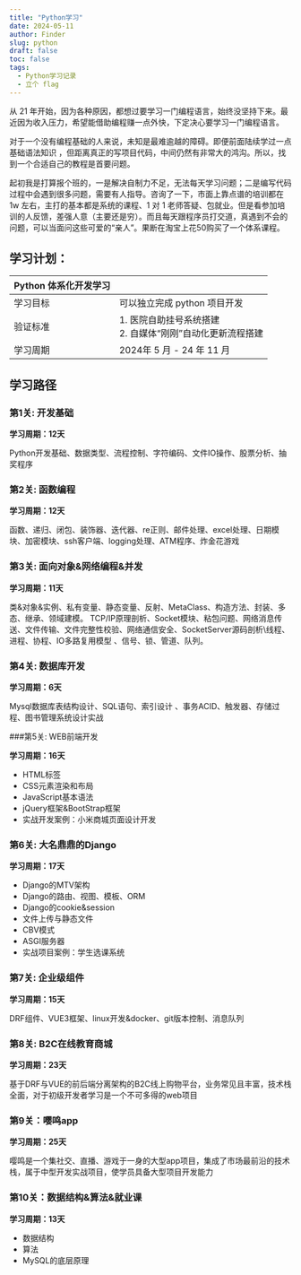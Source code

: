 ```yaml
---
title: "Python学习"
date: 2024-05-11
author: Finder
slug: python
draft: false
toc: false
tags: 
  - Python学习记录
  - 立个 flag
---
```


从 21 年开始，因为各种原因，都想过要学习一门编程语言，始终没坚持下来。最近因为收入压力，希望能借助编程赚一点外快，下定决心要学习一门编程语言。

对于一个没有编程基础的人来说，未知是最难逾越的障碍。即便前面陆续学过一点基础语法知识 ，但距离真正的写项目代码，中间仍然有非常大的鸿沟。所以，找到一个合适自己的教程是首要问题。

起初我是打算报个班的，一是解决自制力不足，无法每天学习问题；二是编写代码过程中会遇到很多问题，需要有人指导。咨询了一下，市面上靠点谱的培训都在 1w 左右，主打的基本都是系统的课程、1 对 1 老师答疑、包就业。但是看参加培训的人反馈，差强人意（主要还是穷）。而且每天跟程序员打交道，真遇到不会的问题，可以当面问这些可爱的“亲人”。果断在淘宝上花50购买了一个体系课程。

## 学习计划：


|Python 体系化开发学习 |  |
| ---|---|
| 学习目标 | 可以独立完成 python 项目开发|
| 验证标准 | 1. 医院自助挂号系统搭建 <br> 2. 自媒体“刚刚”自动化更新流程搭建 |
| 学习周期 | 2024年 5 月 - 24 年 11 月 |

## 学习路径
### 第1关: 开发基础
**学习周期：12天**

Python开发基础、数据类型、流程控制、字符编码、⽂件IO操作、股票分析、抽奖程序

### 第2关: 函数编程
**学习周期：12天**

函数、递归、闭包、装饰器、迭代器、re正则、邮件处理、excel处理、⽇期模块、加密模块、ssh客户端、logging处理、ATM程序、炸⾦花游戏

### 第3关: ⾯向对象&⽹络编程&并发
**学习周期：11天**

类&对象&实例、私有变量、静态变量、反射、MetaClass、构造⽅法、封装、多态、继承、领域建模。
TCP/IP原理剖析、Socket模块、粘包问题、⽹络消息传送、⽂件传输、⽂件完整性校验、⽹络通信安全、SocketServer源码剖析\线程、进程、协程、IO多路复⽤模型 、信号、锁、管道、队列。

### 第4关: 数据库开发

**学习周期：6天**

Mysql数据库表结构设计、SQL语句、索引设计 、事务ACID、触发器、存储过程、图书管理系统设计实战

###第5关: WEB前端开发

**学习周期：16天**

* HTML标签
* CSS元素渲染和布局
* JavaScript基本语法
* jQuery框架&BootStrap框架
* 实战开发案例：⼩⽶商城⻚⾯设计开发

### 第6关: ⼤名鼎鼎的Django

**学习周期：17天**

* Django的MTV架构
* Django的路由、视图、模板、ORM
* Django的cookie&session
* ⽂件上传与静态⽂件
* CBV模式
* ASGI服务器
* 实战项⽬案例：学⽣选课系统

### 第7关: 企业级组件

**学习周期：15天**

DRF组件、VUE3框架、linux开发&docker、git版本控制、消息队列

### 第8关: B2C在线教育商城

**学习周期：23天**

基于DRF与VUE的前后端分离架构的B2C线上购物平台，业务常⻅且丰富，技术栈全⾯，对于初级开发者学习是⼀个不可多得的web项⽬

### 第9关：嘤鸣app

**学习周期：25天**

嘤鸣是⼀个集社交、直播、游戏于⼀身的⼤型app项⽬，集成了市场最前沿的技术栈，属于中型开发实战项⽬，使学员具备⼤型项⽬开发能⼒

### 第10关：数据结构&算法&就业课

**学习周期：13天**

* 数据结构
* 算法
* MySQL的底层原理
